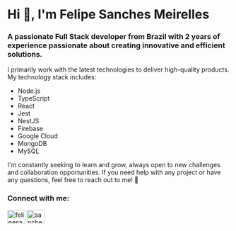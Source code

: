 <h1 align="left">Hi 👋, I'm Felipe Sanches Meirelles</h1>
<h3 align="left">A passionate Full Stack developer from Brazil with 2 years of experience passionate about creating innovative and efficient solutions.</h3>
<p align="left">I primarily work with the latest technologies to deliver high-quality products. My technology stack includes:</p>
<ul align="left">
  <li align="left">Node.js</li>
  <li align="left">TypeScript</li>
  <li align="left">React</li>
  <li align="left">Jest</li>
  <li align="left">NestJS</li>
  <li align="left">Firebase</li>
  <li align="left">Google Cloud</li>
  <li align="left">MongoDB</li>
  <li align="left">MySQL</li>
</ul>
<p align="left">I'm constantly seeking to learn and grow, always open to new challenges and collaboration opportunities. If you need help with any project or have any questions, feel free to reach out to me! 🚀</p>

<h3 align="left">Connect with me:</h3>
<p align="left">
<a href="https://linkedin.com/in/felipesanchesm" target="blank"><img align="center" src="https://raw.githubusercontent.com/rahuldkjain/github-profile-readme-generator/master/src/images/icons/Social/linked-in-alt.svg" alt="felipesanchesm" height="30" width="40" /></a>
<a href="https://instagram.com/sanchesm92" target="blank"><img align="center" src="https://raw.githubusercontent.com/rahuldkjain/github-profile-readme-generator/master/src/images/icons/Social/instagram.svg" alt="sanchesm92" height="30" width="40" /></a>
</p>

